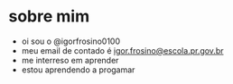  # sobre mim 
- oi sou o @igorfrosino0100
- meu email de contado é igor.frosino@escola.pr.gov.br
- me interreso em aprender 
- estou aprendendo a progamar 

